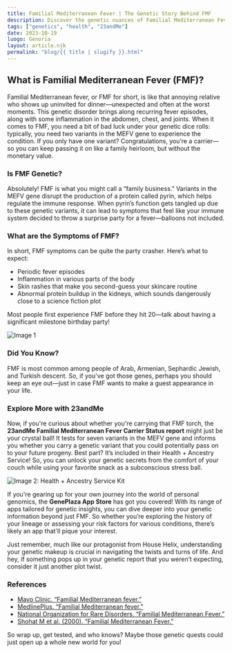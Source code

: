 ```yaml
---
title: Familial Mediterranean Fever | The Genetic Story Behind FMF  
description: Discover the genetic nuances of Familial Mediterranean Fever (FMF) and how it connects to personal genomics through 23andMe.  
tags: ["genetics", "health", "23andMe"]  
date: 2023-10-19  
luogo: Genoria  
layout: article.njk  
permalink: "blog/{{ title | slugify }}.html"  
---
```


## What is Familial Mediterranean Fever (FMF)?

Familial Mediterranean fever, or FMF for short, is like that annoying relative who shows up uninvited for dinner—unexpected and often at the worst moments. This genetic disorder brings along recurring fever episodes, along with some inflammation in the abdomen, chest, and joints. When it comes to FMF, you need a bit of bad luck under your genetic dice rolls: typically, you need two variants in the MEFV gene to experience the condition. If you only have one variant? Congratulations, you’re a carrier—so you can keep passing it on like a family heirloom, but without the monetary value.

### Is FMF Genetic?

Absolutely! FMF is what you might call a “family business.” Variants in the MEFV gene disrupt the production of a protein called pyrin, which helps regulate the immune response. When pyrin’s function gets tangled up due to these genetic variants, it can lead to symptoms that feel like your immune system decided to throw a surprise party for a fever—balloons not included.

### What are the Symptoms of FMF?

In short, FMF symptoms can be quite the party crasher. Here’s what to expect:
- Periodic fever episodes
- Inflammation in various parts of the body
- Skin rashes that make you second-guess your skincare routine
- Abnormal protein buildup in the kidneys, which sounds dangerously close to a science fiction plot

Most people first experience FMF before they hit 20—talk about having a significant milestone birthday party!

![Image 1](https://lh3.googleusercontent.com/j4aP3iksk_4MeP8r9ji0j4F_8XlwGDX9BIMpYd9c0Hcw6B2-8P9hv-_K3OczdDMsnltHjaSpeRcNShEJcR9o4sArVxQFuaT8KYUHxDSVkBgERxqJlbEtuC1iMQnrSXU3oc4WnKDA)

### Did You Know?

FMF is most common among people of Arab, Armenian, Sephardic Jewish, and Turkish descent. So, if you've got those genes, perhaps you should keep an eye out—just in case FMF wants to make a guest appearance in your life.

### Explore More with 23andMe

Now, if you're curious about whether you're carrying that FMF torch, the **23andMe Familial Mediterranean Fever Carrier Status report** might just be your crystal ball! It tests for seven variants in the MEFV gene and informs you whether you carry a genetic variant that you could potentially pass on to your future progeny. Best part? It’s included in their Health + Ancestry Service! So, you can unlock your genetic secrets from the comfort of your couch while using your favorite snack as a subconscious stress ball.

![Image 2: Health + Ancestry Service Kit](https://pub-prd-seohub-us-west-2.s3.us-west-2.amazonaws.com/wp-content/uploads/sites/2/2022/03/HA-Kit-Image-1.png)

If you're gearing up for your own journey into the world of personal genomics, the **GenePlaza App Store** has got you covered! With its range of apps tailored for genetic insights, you can dive deeper into your genetic information beyond just FMF. So whether you’re exploring the history of your lineage or assessing your risk factors for various conditions, there’s likely an app that'll pique your interest.

Just remember, much like our protagonist from House Helix, understanding your genetic makeup is crucial in navigating the twists and turns of life. And hey, if something pops up in your genetic report that you weren’t expecting, consider it just another plot twist.

### References

- [Mayo Clinic. “Familial Mediterranean fever.”](https://www.mayoclinic.org/diseases-conditions/familial-mediterranean-fever/symptoms-causes/syc-20372470)
- [MedlinePlus. “Familial Mediterranean fever.”](https://medlineplus.gov/genetics/condition/familial-mediterranean-fever/)
- [National Organization for Rare Disorders. “Familial Mediterranean Fever.”](https://rarediseases.org/rare-diseases/familial-mediterranean-fever/)
- [Shohat M et al. (2000). “Familial Mediterranean Fever.”](https://pubmed.ncbi.nlm.nih.gov/20301405/)
  
So wrap up, get tested, and who knows? Maybe those genetic quests could just open up a whole new world for you!